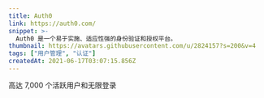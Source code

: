 ```yaml
---
title: Auth0
link: https://auth0.com/
snippet: >-
  Auth0 是一个易于实施、适应性强的身份验证和授权平台。
thumbnail: https://avatars.githubusercontent.com/u/2824157?s=200&v=4
tags: ["用户管理", "认证"]
createdAt: 2021-06-17T03:07:15.856Z
---
```

高达 7,000 个活跃用户和无限登录